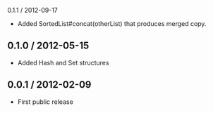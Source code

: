 0.1.1 / 2012-09-17

* Added SortedList#concat(otherList) that produces merged copy.

0.1.0 / 2012-05-15
------------------

* Added Hash and Set structures

0.0.1 / 2012-02-09
------------------

* First public release
